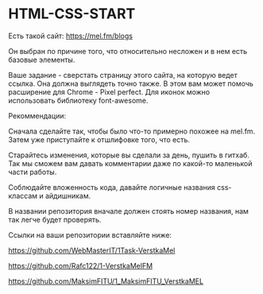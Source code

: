 # HTML-CSS-START

Есть такой сайт: https://mel.fm/blogs 

Он выбран по причине того, что относительно несложен и в нем есть базовые элементы.

Ваше задание - сверстать страницу этого сайта, на которую ведет ссылка. Она должна выглядеть точно также. В этом вам может помочь расширение для Chrome - Pixel perfect. Для иконок можно использовать библиотеку font-awesome.

Рекоммендации:

Сначала сделайте так, чтобы было что-то примерно похожее на mel.fm. Затем уже приступайте к отшлифовке того, что есть.

Старайтесь изменения, которые вы сделали за день, пушить в гитхаб. Так мы сможем вам давать комментарии даже по какой-то маленькой части работы.

Соблюдайте вложенность кода, давайте логичные названия css-классам и айдишникам.

В названии репозитория вначале должен стоять номер названия, нам так легче будет проверять.

Ссылки на ваши репозитории вставляйте ниже:

https://github.com/WebMasterIT/1Task-VerstkaMel

https://github.com/Rafc122/1-VerstkaMelFM

https://github.com/MaksimFITU/1_MaksimFITU_VerstkaMEL

